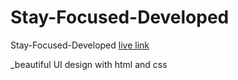 # Stay-Focused-Developed

Stay-Focused-Developed [live link](https://stay-focused-developed.vercel.app/)

_beautiful UI design with html and css
